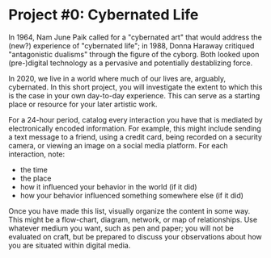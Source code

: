 # Project #0: Cybernated Life

In 1964, Nam June Paik called for a "cybernated art" that would address the (new?) experience of "cybernated life"; in 1988, Donna Haraway critiqued "antagonistic dualisms" through the figure of the cyborg. Both looked upon (pre-)digital technology as a pervasive and potentially destablizing force.

In 2020, we live in a world where much of our lives are, arguably, cybernated. In this short project, you will investigate the extent to which this is the case in your own day-to-day experience. This can serve as a starting place or resource for your later artistic work.

For a 24-hour period, catalog every interaction you have that is mediated by electronically encoded information. For example, this might include sending a text message to a friend, using a credit card, being recorded on a security camera, or viewing an image on a social media platform. For each interaction, note:

- the time
- the place
- how it influenced your behavior in the world (if it did)
- how your behavior influenced something somewhere else (if it did)

Once you have made this list, visually organize the content in some way. This might be a flow-chart, diagram, network, or map of relationships. Use whatever medium you want, such as pen and paper; you will not be evaluated on craft, but be prepared to discuss your observations about how you are situated within digital media.
